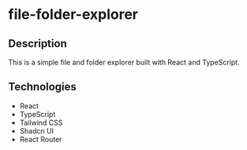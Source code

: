 # file-folder-explorer

## Description

This is a simple file and folder explorer built with React and TypeScript.

## Technologies

- React
- TypeScript
- Tailwind CSS
- Shadcn UI
- React Router